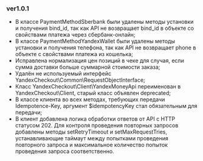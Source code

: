 ### ver1.0.1

* В классе PaymentMethodSberbank были удалены методы установки и получения bind_id, так как API не возвращает bind_id в объекте со свойствами платежа через сбербанк-онлайн;
* В классе PaymentMethodYandexWallet были удалены методы установки и получения телефона, так как API не возвращает phone в объекте с свойствами платежа из кошелька;
* Исправлена нормализация цен позиций в чеке для случая, если сумма доставки больше суммарной стоимости заказа;
* Удалён не используемый интерфейс YandexCheckout\Common\RequestObjectInterface;
* Класс YandexCheckout\Client\YandexMoneyApi переименован в YandexCheckout\Client, старый класс объявлен deprecated;
* В классе клиента во всех методах, требующих передачи Idempotence-Key, аргумент $idempotencyKey стал обязательным для передачи;
* В клиент добавлена логика обработки ответов от API с HTTP статусом 202. Для контроля проведения повторных запросов добавлены методы setRetryTimeout и setMaxRequestTries, устанавливающие таймаут между попытками проведения повторного запроса и максимальное количество попыток проведения запроса соответственно.
  
